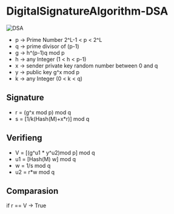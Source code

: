 # DigitalSignatureAlgorithm-DSA
![DSA](https://github.com/qasim12343/DigitalSignatureAlgorithm-DSA/assets/93463121/d0f79c5e-4234-45ba-9d37-9ad9bf3b5b91)

- p -> Prime Number  2^L-1 < p < 2^L
- q -> prime divisor of (p-1)
- g -> h^(p-1)q mod p
- h -> any Integer (1 < h < p-1)
- x -> sender private key random number between 0 and q
- y -> public key g^x mod p
- k -> any Integer (0 < k < q)
  
## Signature
- r = (g^x mod p) mod q
- s = [1/k(Hash(M)+x*r)] mod q

## Verifieng
- V = [(g^u1 * y^u2)mod p] mod q
- u1 = [Hash(M) w] mod q
- w = 1/s mod q
- u2 = r*w mod q

## Comparasion 
if r == V -> True

